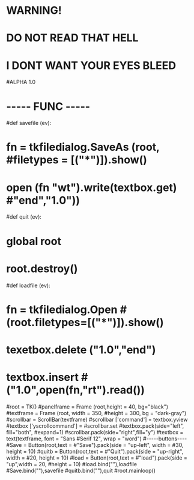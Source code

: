 











#  WARNING!
#  DO NOT READ THAT HELL
#  I DONT WANT YOUR EYES BLEED












#ALPHA 1.0

# ----- FUNC ----- 
 #def savefile (ev): 
 #  fn = tkfiledialog.SaveAs (root, #filetypes = [("*")]).show() 
 #  open (fn "wt").write(textbox.get) #"end","1.0")) 
 #def quit (ev): 
 #  global root 
 #  root.destroy() 
 #def loadfile (ev): 
 #  fn = tkfiledialog.Open #(root.filetypes=[("*")]).show() 
 #  texetbox.delete ("1.0","end") 
 #  textbox.insert #("1.0",open(fn,"rt").read()) 
  
  
  
  
  
  
  
 #root = TK() 
 #panelframe = Frame (root,height = 40, bg="black") 
 #textframe = Frame (root, width = 350, #height = 300, bg = "dark-gray") 
 #scrollbar = ScrollBar(textframe) 
 #scrollbar ['command'] = textbox.yview 
 #textbox ['yscrollcommand'] = #scrollbar.set 
 #textbox.pack(side="left", fill="both", #expand=1) 
 #scrollbar.pack(side="right",fill="y") 
 #textbox = text(textframe, font = "Sans #Serif 12", wrap = "word") 
 #-----buttons---- 
 #Save = Button(root,text = #"Save").pack(side = "up-left", width = #30, height = 10) 
 #quitb = Button(root,text = #"Quit").pack(side = "up-right", width = #20, height = 10) 
 #load = Button(root,text = #"load").pack(side = "up",width = 20, #height = 10) 
 #load.bind("<nutton-1>"),loadfile 
 #Save.bind("<button-1>"),savefile 
 #quitb.bind("<button-1>"),quit 
 #root.mainloop()
